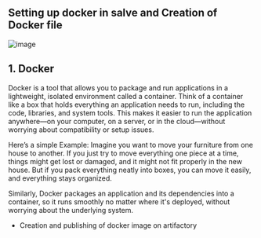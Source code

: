 ## Setting up docker in salve and Creation of Docker file 
![image](https://github.com/user-attachments/assets/9ed3ec86-02f7-464a-a192-725fd85f7cbf)

## 1. Docker
Docker is a tool that allows you to package and run applications in a lightweight, isolated environment called a container. Think of a container like a box that holds everything an application needs to run, including the code, libraries, and system tools. This makes it easier to run the application anywhere—on your computer, on a server, or in the cloud—without worrying about compatibility or setup issues.

Here’s a simple Example:
Imagine you want to move your furniture from one house to another. If you just try to move everything one piece at a time, things might get lost or damaged, and it might not fit properly in the new house. But if you pack everything neatly into boxes, you can move it easily, and everything stays organized.

Similarly, Docker packages an application and its dependencies into a container, so it runs smoothly no matter where it's deployed, without worrying about the underlying system.






- Creation and publishing of docker image on artifactory 
